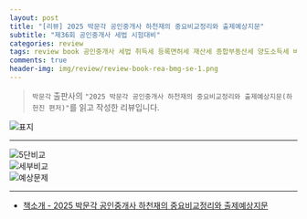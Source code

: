 ```yaml
---  
layout: post  
title: "[리뷰] 2025 박문각 공인중개사 하천재의 중요비교정리와 출제예상지문"  
subtitle: "제36회 공인중개사 세법 시험대비"  
categories: review  
tags: review book 공인중개사 세법 취득세 등록면허세 재산세 종합부동산세 양도소득세 비교정리 한눈에 예상문제 하천재  
comments: true  
header-img: img/review/review-book-rea-bmg-se-1.png
---  
```

  
> `박문각` 출판사의 `"2025 박문각 공인중개사 하천재의 중요비교정리와 출제예상지문(하헌진 편저)"`를 읽고 작성한 리뷰입니다.  

![표지](https://theorydb.github.io/assets/img/review/review-book-rea-bmg-se-1.png)  

---

>   

![5단비교](https://theorydb.github.io/assets/img/review/review-book-rea-bmg-se-3.png)  
![세부비교](https://theorydb.github.io/assets/img/review/review-book-rea-bmg-se-2.png)  
![예상문제](https://theorydb.github.io/assets/img/review/review-book-rea-bmg-se-4.png)  


---

* [책소개 - 2025 박문각 공인중개사 하천재의 중요비교정리와 출제예상지문](https://www.yes24.com/product/goods/148183654)
